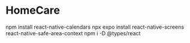 # HomeCare
 npm install react-native-calendars
 npx expo install react-native-screens react-native-safe-area-context
 npm i -D @types/react
